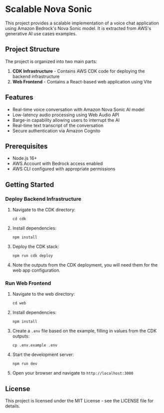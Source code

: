 # Scalable Nova Sonic

This project provides a scalable implementation of a voice chat application using Amazon Bedrock's Nova Sonic model. It is extracted from AWS's generative AI use cases examples.

## Project Structure

The project is organized into two main parts:

1. **CDK Infrastructure** - Contains AWS CDK code for deploying the backend infrastructure
2. **Web Frontend** - Contains a React-based web application using Vite

## Features

- Real-time voice conversation with Amazon Nova Sonic AI model
- Low-latency audio processing using Web Audio API
- Barge-in capability allowing users to interrupt the AI
- Real-time text transcript of the conversation
- Secure authentication via Amazon Cognito

## Prerequisites

- Node.js 16+
- AWS Account with Bedrock access enabled
- AWS CLI configured with appropriate permissions

## Getting Started

### Deploy Backend Infrastructure

1. Navigate to the CDK directory:
   ```
   cd cdk
   ```

2. Install dependencies:
   ```
   npm install
   ```

3. Deploy the CDK stack:
   ```
   npm run cdk deploy
   ```

4. Note the outputs from the CDK deployment, you will need them for the web app configuration.

### Run Web Frontend

1. Navigate to the web directory:
   ```
   cd web
   ```

2. Install dependencies:
   ```
   npm install
   ```

3. Create a `.env` file based on the example, filling in values from the CDK outputs:
   ```
   cp .env.example .env
   ```

4. Start the development server:
   ```
   npm run dev
   ```

5. Open your browser and navigate to `http://localhost:3000`

## License

This project is licensed under the MIT License - see the LICENSE file for details.
